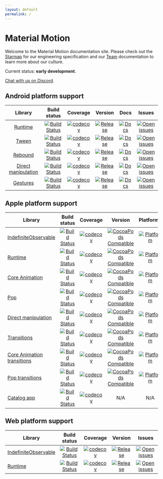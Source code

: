 ```yaml
---
layout: default
permalink: /
---
```


# Material Motion

Welcome to the Material Motion documentation site. Please check out the [Starmap](starmap/) for our engineering specification and our [Team](team/) documentation to learn more about our culture.

Current status: **early development**.

[Chat with us on Discord](https://discord.gg/ZJyGXza).

## Android platform support

|                                            Library                                           |                                                                                       Build status                                                                                       |                                                                                             Coverage                                                                                            |                                                                                              Version                                                                                              |                                                                                    Docs                                                                                   |                                                                                            Issues                                                                                           |
|:--------------------------------------------------------------------------------------------:|:----------------------------------------------------------------------------------------------------------------------------------------------------------------------------------------:|:-----------------------------------------------------------------------------------------------------------------------------------------------------------------------------------------------:|:-------------------------------------------------------------------------------------------------------------------------------------------------------------------------------------------------:|:-------------------------------------------------------------------------------------------------------------------------------------------------------------------------:|:-------------------------------------------------------------------------------------------------------------------------------------------------------------------------------------------:|
|                 [Runtime](https://github.com/material-motion/runtime-android)                |                    [![Build Status](https://travis-ci.org/material-motion/runtime-android.svg?branch=develop)](https://travis-ci.org/material-motion/runtime-android)                    |                    [![codecov](https://codecov.io/gh/material-motion/runtime-android/branch/develop/graph/badge.svg)](https://codecov.io/gh/material-motion/runtime-android)                    |                    [![Release](https://img.shields.io/github/release/material-motion/runtime-android.svg)](https://github.com/material-motion/runtime-android/releases/latest)                    |           [![Docs](https://img.shields.io/badge/jitpack-docs-green.svg)](https://jitpack.io/com/github/material-motion/runtime-android/stable-SNAPSHOT/javadoc/)          |                    [![Open issues](https://img.shields.io/github/issues/material-motion/runtime-android.svg)](https://github.com/material-motion/runtime-android/issues)                    |
|               [Tween](https://github.com/material-motion/family-tween-android)               |               [![Build Status](https://travis-ci.org/material-motion/family-tween-android.svg?branch=develop)](https://travis-ci.org/material-motion/family-tween-android)               |               [![codecov](https://codecov.io/gh/material-motion/family-tween-android/branch/develop/graph/badge.svg)](https://codecov.io/gh/material-motion/family-tween-android)               |               [![Release](https://img.shields.io/github/release/material-motion/family-tween-android.svg)](https://github.com/material-motion/family-tween-android/releases/latest)               |        [![Docs](https://img.shields.io/badge/jitpack-docs-green.svg)](https://jitpack.io/com/github/material-motion/family-tween-android/stable-SNAPSHOT/javadoc/)        |               [![Open issues](https://img.shields.io/github/issues/material-motion/family-tween-android.svg)](https://github.com/material-motion/family-tween-android/issues)               |
|             [Rebound](https://github.com/material-motion/family-rebound-android)             |             [![Build Status](https://travis-ci.org/material-motion/family-rebound-android.svg?branch=develop)](https://travis-ci.org/material-motion/family-rebound-android)             |             [![codecov](https://codecov.io/gh/material-motion/family-rebound-android/branch/develop/graph/badge.svg)](https://codecov.io/gh/material-motion/family-rebound-android)             |             [![Release](https://img.shields.io/github/release/material-motion/family-rebound-android.svg)](https://github.com/material-motion/family-rebound-android/releases/latest)             |       [![Docs](https://img.shields.io/badge/jitpack-docs-green.svg)](https://jitpack.io/com/github/material-motion/family-rebound-android/stable-SNAPSHOT/javadoc/)       |             [![Open issues](https://img.shields.io/github/issues/material-motion/family-rebound-android.svg)](https://github.com/material-motion/family-rebound-android/issues)             |
| [Direct manipulation](https://github.com/material-motion/family-direct-manipulation-android) | [![Build Status](https://travis-ci.org/material-motion/family-direct-manipulation-android.svg?branch=develop)](https://travis-ci.org/material-motion/family-direct-manipulation-android) | [![codecov](https://codecov.io/gh/material-motion/family-direct-manipulation-android/branch/develop/graph/badge.svg)](https://codecov.io/gh/material-motion/family-direct-manipulation-android) | [![Release](https://img.shields.io/github/release/material-motion/family-direct-manipulation-android.svg)](https://github.com/material-motion/family-direct-manipulation-android/releases/latest) | [![Docs](https://img.shields.io/badge/jitpack-docs-green.svg)](https://jitpack.io/com/github/material-motion/family-direct-manipulation-android/stable-SNAPSHOT/javadoc/) | [![Open issues](https://img.shields.io/github/issues/material-motion/family-direct-manipulation-android.svg)](https://github.com/material-motion/family-direct-manipulation-android/issues) |
| [Gestures](https://github.com/material-motion/gestures-android)                              | [![Build Status](https://travis-ci.org/material-motion/gestures-android.svg?branch=develop)](https://travis-ci.org/material-motion/gestures-android)                                     | [![codecov](https://codecov.io/gh/material-motion/gestures-android/branch/develop/graph/badge.svg)](https://codecov.io/gh/material-motion/gestures-android)                                     | [![Release](https://img.shields.io/github/release/material-motion/gestures-android.svg)](https://github.com/material-motion/gestures-android/releases/latest)                                     | [![Docs](https://img.shields.io/badge/jitpack-docs-green.svg)](https://jitpack.io/com/github/material-motion/gestures-android/stable-SNAPSHOT/javadoc/)                   | [![Open issues](https://img.shields.io/github/issues/material-motion/gestures-android.svg)](https://github.com/material-motion/gestures-android/issues)                                     |

## Apple platform support

| Library                                                                                          |                                                                                    Build status                                                                                    |                                                                                          Coverage                                                                                         |                                                                                   Version                                                                                   |                                                                             Platforms                                                                             |                                                                                       Docs                                                                                      |                                                                                         Issues                                                                                        |
|--------------------------------------------------------------------------------------------------|:----------------------------------------------------------------------------------------------------------------------------------------------------------------------------------:|:-----------------------------------------------------------------------------------------------------------------------------------------------------------------------------------------:|:---------------------------------------------------------------------------------------------------------------------------------------------------------------------------:|:-----------------------------------------------------------------------------------------------------------------------------------------------------------------:|:-------------------------------------------------------------------------------------------------------------------------------------------------------------------------------:|:-------------------------------------------------------------------------------------------------------------------------------------------------------------------------------------:|
| [IndefiniteObservable](https://github.com/material-motion/indefinite-observable-swift)           |     [![Build Status](https://travis-ci.org/material-motion/indefinite-observable-swift.svg?branch=develop)](https://travis-ci.org/material-motion/indefinite-observable-swift)     |     [![codecov](https://codecov.io/gh/material-motion/indefinite-observable-swift/branch/develop/graph/badge.svg)](https://codecov.io/gh/material-motion/indefinite-observable-swift)     |     [![CocoaPods Compatible](https://img.shields.io/cocoapods/v/IndefiniteObservable.svg)](https://cocoapods.org/pods/IndefiniteObservable)     |     [![Platform](https://img.shields.io/cocoapods/p/IndefiniteObservable.svg)](http://cocoadocs.org/docsets/IndefiniteObservable)     |     [![Docs](https://img.shields.io/cocoapods/metrics/doc-percent/IndefiniteObservable.svg)](http://cocoadocs.org/docsets/IndefiniteObservable)     |     [![Open issues](https://img.shields.io/github/issues/material-motion/indefinite-observable-swift.svg)](https://github.com/material-motion/indefinite-observable-swift/issues)     |
| [Runtime](https://github.com/material-motion/runtime-objc)                                       |                    [![Build Status](https://travis-ci.org/material-motion/runtime-objc.svg?branch=develop)](https://travis-ci.org/material-motion/runtime-objc)                    |                    [![codecov](https://codecov.io/gh/material-motion/runtime-objc/branch/develop/graph/badge.svg)](https://codecov.io/gh/material-motion/runtime-objc)                    |                  [![CocoaPods Compatible](https://img.shields.io/cocoapods/v/MaterialMotionRuntime.svg)](https://cocoapods.org/pods/MaterialMotionRuntime)                  |                  [![Platform](https://img.shields.io/cocoapods/p/MaterialMotionRuntime.svg)](http://cocoadocs.org/docsets/MaterialMotionRuntime)                  |                  [![Docs](https://img.shields.io/cocoapods/metrics/doc-percent/MaterialMotionRuntime.svg)](http://cocoadocs.org/docsets/MaterialMotionRuntime)                  |                    [![Open issues](https://img.shields.io/github/issues/material-motion/runtime-objc.svg)](https://github.com/material-motion/runtime-objc/issues)                    |
| [Core Animation](https://github.com/material-motion/coreanimation-swift)                         |             [![Build Status](https://travis-ci.org/material-motion/coreanimation-swift.svg?branch=develop)](https://travis-ci.org/material-motion/coreanimation-swift)             |             [![codecov](https://codecov.io/gh/material-motion/coreanimation-swift/branch/develop/graph/badge.svg)](https://codecov.io/gh/material-motion/coreanimation-swift)             |            [![CocoaPods Compatible](https://img.shields.io/cocoapods/v/MaterialMotionCoreAnimation.svg)](https://cocoapods.org/pods/MaterialMotionCoreAnimation)            |            [![Platform](https://img.shields.io/cocoapods/p/MaterialMotionCoreAnimation.svg)](http://cocoadocs.org/docsets/MaterialMotionCoreAnimation)            |            [![Docs](https://img.shields.io/cocoapods/metrics/doc-percent/MaterialMotionCoreAnimation.svg)](http://cocoadocs.org/docsets/MaterialMotionCoreAnimation)            |             [![Open issues](https://img.shields.io/github/issues/material-motion/coreanimation-swift.svg)](https://github.com/material-motion/coreanimation-swift/issues)             |
| [Pop](https://github.com/material-motion/pop-swift)                                              |                       [![Build Status](https://travis-ci.org/material-motion/pop-swift.svg?branch=develop)](https://travis-ci.org/material-motion/pop-swift)                       |                       [![codecov](https://codecov.io/gh/material-motion/pop-swift/branch/develop/graph/badge.svg)](https://codecov.io/gh/material-motion/pop-swift)                       |                      [![CocoaPods Compatible](https://img.shields.io/cocoapods/v/MaterialMotionPop.svg)](https://cocoapods.org/pods/MaterialMotionPop)                      |                      [![Platform](https://img.shields.io/cocoapods/p/MaterialMotionPop.svg)](http://cocoadocs.org/docsets/MaterialMotionPop)                      |                      [![Docs](https://img.shields.io/cocoapods/metrics/doc-percent/MaterialMotionPop.svg)](http://cocoadocs.org/docsets/MaterialMotionPop)                      |                       [![Open issues](https://img.shields.io/github/issues/material-motion/pop-swift.svg)](https://github.com/material-motion/pop-swift/issues)                       |
| [Direct manipulation](https://github.com/material-motion/direct-manipulation-swift)              |       [![Build Status](https://travis-ci.org/material-motion/direct-manipulation-swift.svg?branch=develop)](https://travis-ci.org/material-motion/direct-manipulation-swift)       |       [![codecov](https://codecov.io/gh/material-motion/direct-manipulation-swift/branch/develop/graph/badge.svg)](https://codecov.io/gh/material-motion/direct-manipulation-swift)       |       [![CocoaPods Compatible](https://img.shields.io/cocoapods/v/MaterialMotionDirectManipulation.svg)](https://cocoapods.org/pods/MaterialMotionDirectManipulation)       |       [![Platform](https://img.shields.io/cocoapods/p/MaterialMotionDirectManipulation.svg)](http://cocoadocs.org/docsets/MaterialMotionDirectManipulation)       |       [![Docs](https://img.shields.io/cocoapods/metrics/doc-percent/MaterialMotionDirectManipulation.svg)](http://cocoadocs.org/docsets/MaterialMotionDirectManipulation)       |       [![Open issues](https://img.shields.io/github/issues/material-motion/direct-manipulation-swift.svg)](https://github.com/material-motion/direct-manipulation-swift/issues)       |
| [Transitions](https://github.com/material-motion/transitions-objc)                               |                [![Build Status](https://travis-ci.org/material-motion/transitions-objc.svg?branch=develop)](https://travis-ci.org/material-motion/transitions-objc)                |                [![codecov](https://codecov.io/gh/material-motion/transitions-objc/branch/develop/graph/badge.svg)](https://codecov.io/gh/material-motion/transitions-objc)                |              [![CocoaPods Compatible](https://img.shields.io/cocoapods/v/MaterialMotionTransitions.svg)](https://cocoapods.org/pods/MaterialMotionTransitions)              |              [![Platform](https://img.shields.io/cocoapods/p/MaterialMotionTransitions.svg)](http://cocoadocs.org/docsets/MaterialMotionTransitions)              |              [![Docs](https://img.shields.io/cocoapods/metrics/doc-percent/MaterialMotionTransitions.svg)](http://cocoadocs.org/docsets/MaterialMotionTransitions)              |                [![Open issues](https://img.shields.io/github/issues/material-motion/transitions-objc.svg)](https://github.com/material-motion/transitions-objc/issues)                |
| [Core Animation transitions](https://github.com/material-motion/coreanimation-transitions-swift) | [![Build Status](https://travis-ci.org/material-motion/coreanimation-transitions-swift.svg?branch=develop)](https://travis-ci.org/material-motion/coreanimation-transitions-swift) | [![codecov](https://codecov.io/gh/material-motion/coreanimation-transitions-swift/branch/develop/graph/badge.svg)](https://codecov.io/gh/material-motion/coreanimation-transitions-swift) | [![CocoaPods Compatible](https://img.shields.io/cocoapods/v/MaterialMotionCoreAnimationTransitions.svg)](https://cocoapods.org/pods/MaterialMotionCoreAnimationTransitions) | [![Platform](https://img.shields.io/cocoapods/p/MaterialMotionCoreAnimationTransitions.svg)](http://cocoadocs.org/docsets/MaterialMotionCoreAnimationTransitions) | [![Docs](https://img.shields.io/cocoapods/metrics/doc-percent/MaterialMotionCoreAnimationTransitions.svg)](http://cocoadocs.org/docsets/MaterialMotionCoreAnimationTransitions) | [![Open issues](https://img.shields.io/github/issues/material-motion/coreanimation-transitions-swift.svg)](https://github.com/material-motion/coreanimation-transitions-swift/issues) |
| [Pop transitions](https://github.com/material-motion/pop-transitions-swift)                      |           [![Build Status](https://travis-ci.org/material-motion/pop-transitions-swift.svg?branch=develop)](https://travis-ci.org/material-motion/pop-transitions-swift)           |           [![codecov](https://codecov.io/gh/material-motion/pop-transitions-swift/branch/develop/graph/badge.svg)](https://codecov.io/gh/material-motion/pop-transitions-swift)           |           [![CocoaPods Compatible](https://img.shields.io/cocoapods/v/MaterialMotionPopTransitions.svg)](https://cocoapods.org/pods/MaterialMotionPopTransitions)           |           [![Platform](https://img.shields.io/cocoapods/p/MaterialMotionPopTransitions.svg)](http://cocoadocs.org/docsets/MaterialMotionPopTransitions)           |           [![Docs](https://img.shields.io/cocoapods/metrics/doc-percent/MaterialMotionPopTransitions.svg)](http://cocoadocs.org/docsets/MaterialMotionPopTransitions)           |           [![Open issues](https://img.shields.io/github/issues/material-motion/pop-transitions-swift.svg)](https://github.com/material-motion/pop-transitions-swift/issues)           |
| [Catalog app](https://github.com/material-motion/catalog-swift)                                  |                   [![Build Status](https://travis-ci.org/material-motion/catalog-swift.svg?branch=develop)](https://travis-ci.org/material-motion/catalog-swift)                   |                   [![codecov](https://codecov.io/gh/material-motion/catalog-swift/branch/develop/graph/badge.svg)](https://codecov.io/gh/material-motion/catalog-swift)                   |                                                                                     N/A                                                                                     |                                                                                N/A                                                                                |                                                                                       N/A                                                                                       |                   [![Open issues](https://img.shields.io/github/issues/material-motion/catalog-swift.svg)](https://github.com/material-motion/catalog-swift/issues)                   |

## Web platform support

| Library                                                          |                                                                       Build status                                                                       |                                                                             Coverage                                                                            |                                                            Version                                                            |                                                                            Issues                                                                           |
|------------------------------------------------------------------|:--------------------------------------------------------------------------------------------------------------------------------------------------------:|:---------------------------------------------------------------------------------------------------------------------------------------------------------------:|:-----------------------------------------------------------------------------------------------------------------------------:|:-----------------------------------------------------------------------------------------------------------------------------------------------------------:|
| [IndefiniteObservable](https://github.com/material-motion/indefinite-observable-js) | [![Build Status](https://travis-ci.org/material-motion/indefinite-observable-js.svg?branch=develop)](https://travis-ci.org/material-motion/indefinite-observable-js) | [![codecov](https://codecov.io/gh/material-motion/indefinite-observable-js/branch/develop/graph/badge.svg)](https://codecov.io/gh/material-motion/indefinite-observable-js) | [![Release](https://img.shields.io/npm/v/indefinite-observable.svg)](https://www.npmjs.com/package/indefinite-observable) | [![Open issues](https://img.shields.io/github/issues/material-motion/indefinite-observable-js.svg)](https://github.com/material-motion/indefinite-observable-js/issues) |
| [Runtime](https://github.com/material-motion/material-motion-js) | [![Build Status](https://travis-ci.org/material-motion/material-motion-js.svg?branch=develop)](https://travis-ci.org/material-motion/material-motion-js) | [![codecov](https://codecov.io/gh/material-motion/material-motion-js/branch/develop/graph/badge.svg)](https://codecov.io/gh/material-motion/material-motion-js) | [![Release](https://img.shields.io/npm/v/material-motion-runtime.svg)](https://www.npmjs.com/package/material-motion-runtime) | [![Open issues](https://img.shields.io/github/issues/material-motion/material-motion-js.svg)](https://github.com/material-motion/material-motion-js/issues) |
